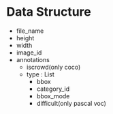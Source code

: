 
# Data Structure
- file_name
- height
- width
- image_id
- annotations
    - iscrowd(only coco)
    - type : List
        - bbox
        - category_id
        - bbox_mode
        - difficult(only pascal voc)